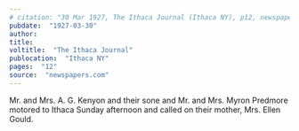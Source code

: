 ```yaml
---
# citation: "30 Mar 1927, The Ithaca Journal (Ithaca NY), p12, newspapers.com"
pubdate:  "1927-03-30"
author: 
title: 
voltitle:  "The Ithaca Journal"
publocation:  "Ithaca NY"
pages:  "12"
source:  "newspapers.com"
---
```

Mr. and Mrs. A. G. Kenyon and their sone and Mr. and Mrs. Myron Predmore motored to Ithaca Sunday afternoon and called on their mother, Mrs. Ellen Gould.
